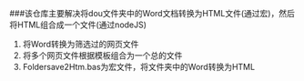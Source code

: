 ###该仓库主要解决将dou文件夹中的Word文档转换为HTML文件(通过宏)，然后将HTML组合成一个文件(通过nodeJS)
1. 将Word转换为筛选过的网页文件
2. 将多个网页文件根据模板组合为一个总的文件
3. Foldersave2Htm.bas为宏文件，将文件夹中的Word转换为HTML
